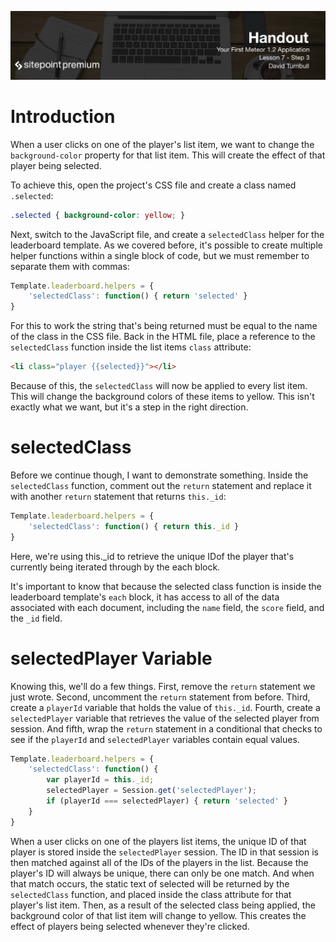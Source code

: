 ![](headings/7.3.png)

# Introduction

When a user clicks on one of the player's list item, we want to change the `background-color` property for that list item. This will create the effect of that player being selected.

To achieve this, open the project's CSS file and create a class named `.selected`:

```css
.selected { background-color: yellow; }
```

Next, switch to the JavaScript file, and create a `selectedClass` helper for the leaderboard template. As we covered before, it's possible to create multiple helper functions within a single block of code, but we must remember to separate them with commas:

```js
Template.leaderboard.helpers = {
	'selectedClass': function() { return 'selected' }
}
```

For this to work the string that's being returned must be equal to the name of the class in the CSS file. Back in the HTML file, place a reference to the `selectedClass` function inside the list items `class` attribute:

```html
<li class="player {{selected}}"></li>
```

Because of this, the `selectedClass` will now be applied to every list item. This will change the background colors of these items to yellow. This isn't exactly what we want, but it's a step in the right direction.

# selectedClass

Before we continue though, I want to demonstrate something. Inside the `selectedClass` function, comment out the `return` statement and replace it with another `return` statement that returns `this._id`:

```js
Template.leaderboard.helpers = {
	'selectedClass': function() { return this._id }
}
```

Here, we're using this._id to retrieve the unique IDof the player that's currently being iterated through by the each block.

It's important to know that because the selected class function is inside the leaderboard template's `each` block, it has access to all of the data associated with each document, including the `name` field, the `score` field, and the `_id` field.

# selectedPlayer Variable

Knowing this, we'll do a few things. First, remove the `return` statement we just wrote. Second, uncomment the `return` statement from before. Third, create a `playerId` variable that holds the value of `this._id`. Fourth, create a `selectedPlayer` variable that retrieves the value of the selected player from session. And fifth, wrap the `return` statement in a conditional that checks to see if the `playerId` and `selectedPlayer` variables contain equal values.

```js
Template.leaderboard.helpers = {
	'selectedClass': function() {
		var playerId = this._id;
		selectedPlayer = Session.get('selectedPlayer');
		if (playerId === selectedPlayer) { return 'selected' }
	}
}
```

When a user clicks on one of the players list items, the unique ID of that player is stored inside the `selectedPlayer` session. The ID in that session is then matched against all of the IDs of the players in the list. Because the player's ID will always be unique, there can only be one match. And when that match occurs, the static text of selected will be returned by the `selectedClass` function, and placed inside the class attribute for that player's list item. Then, as a result of the selected class being applied, the background color of that list item will change to yellow. This creates the effect of players being selected whenever they're clicked.